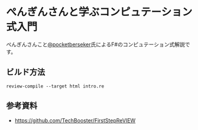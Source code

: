 ぺんぎんさんと学ぶコンピュテーション式入門
==========================================

ぺんぎんさんこと[@pocketberseker](http://twitter.com/pocketberserker)氏によるF#のコンピュテーション式解説です。

## ビルド方法

    review-compile --target html intro.re

## 参考資料

 * https://github.com/TechBooster/FirstStepReVIEW

